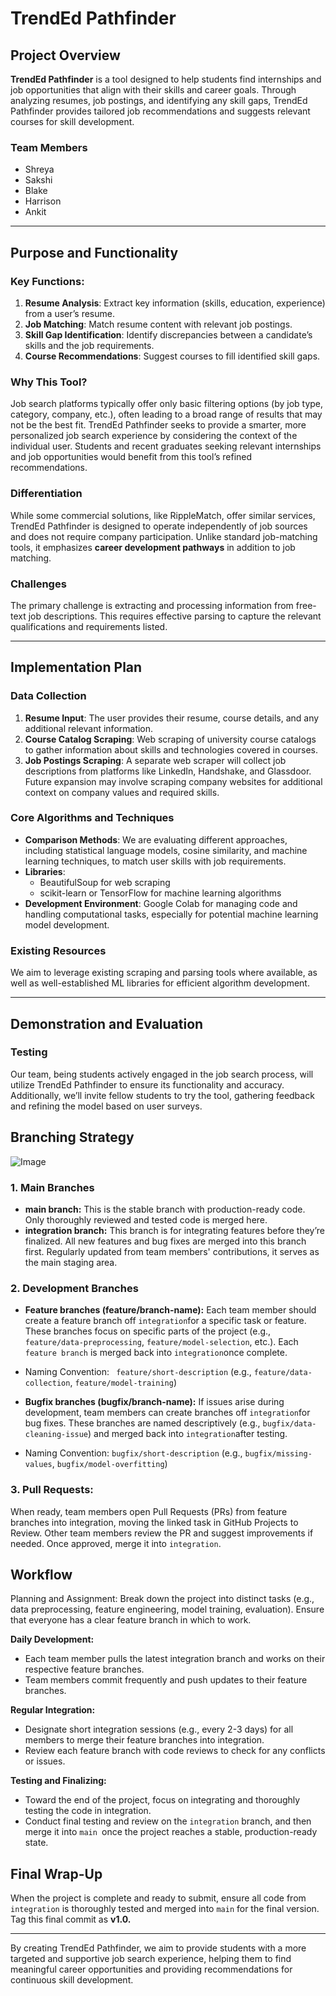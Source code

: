 # TrendEd Pathfinder

## Project Overview
**TrendEd Pathfinder** is a tool designed to help students find internships and job opportunities that align with their skills and career goals. Through analyzing resumes, job postings, and identifying any skill gaps, TrendEd Pathfinder provides tailored job recommendations and suggests relevant courses for skill development.

### Team Members
- Shreya
- Sakshi
- Blake
- Harrison
- Ankit

---

## Purpose and Functionality

### Key Functions:
1. **Resume Analysis**: Extract key information (skills, education, experience) from a user’s resume.
2. **Job Matching**: Match resume content with relevant job postings.
3. **Skill Gap Identification**: Identify discrepancies between a candidate’s skills and the job requirements.
4. **Course Recommendations**: Suggest courses to fill identified skill gaps.

### Why This Tool?
Job search platforms typically offer only basic filtering options (by job type, category, company, etc.), often leading to a broad range of results that may not be the best fit. TrendEd Pathfinder seeks to provide a smarter, more personalized job search experience by considering the context of the individual user. Students and recent graduates seeking relevant internships and job opportunities would benefit from this tool’s refined recommendations.

### Differentiation
While some commercial solutions, like RippleMatch, offer similar services, TrendEd Pathfinder is designed to operate independently of job sources and does not require company participation. Unlike standard job-matching tools, it emphasizes **career development pathways** in addition to job matching.

### Challenges
The primary challenge is extracting and processing information from free-text job descriptions. This requires effective parsing to capture the relevant qualifications and requirements listed.

---

## Implementation Plan

### Data Collection
1. **Resume Input**: The user provides their resume, course details, and any additional relevant information.
2. **Course Catalog Scraping**: Web scraping of university course catalogs to gather information about skills and technologies covered in courses.
3. **Job Postings Scraping**: A separate web scraper will collect job descriptions from platforms like LinkedIn, Handshake, and Glassdoor. Future expansion may involve scraping company websites for additional context on company values and required skills.

### Core Algorithms and Techniques
- **Comparison Methods**: We are evaluating different approaches, including statistical language models, cosine similarity, and machine learning techniques, to match user skills with job requirements.
- **Libraries**:
  - BeautifulSoup for web scraping
  - scikit-learn or TensorFlow for machine learning algorithms
- **Development Environment**: Google Colab for managing code and handling computational tasks, especially for potential machine learning model development.

### Existing Resources
We aim to leverage existing scraping and parsing tools where available, as well as well-established ML libraries for efficient algorithm development.

---

## Demonstration and Evaluation

### Testing
Our team, being students actively engaged in the job search process, will utilize TrendEd Pathfinder to ensure its functionality and accuracy. Additionally, we’ll invite fellow students to try the tool, gathering feedback and refining the model based on user surveys.

## Branching Strategy

![Image](https://github.com/user-attachments/assets/7df4e810-02ff-4304-9905-8a6b1745bf5a)


### 1. Main Branches
- **main branch:** This is the stable branch with production-ready code. Only thoroughly reviewed and tested code is merged here.
- **integration branch:** This branch is for integrating features before they’re finalized. All new features and bug fixes are merged into this branch first. Regularly updated from team members' contributions, it serves as the main staging area.

### 2. Development Branches
- **Feature branches (feature/branch-name):** Each team member should create a feature branch off `integration`for a specific task or feature. These branches focus on specific parts of the project (e.g., `feature/data-preprocessing`, `feature/model-selection`, etc.). Each `feature branch` is merged back into `integration`once complete.
- Naming Convention:  ` feature/short-description`  (e.g., `feature/data-collection`, `feature/model-training`)

- **Bugfix branches (bugfix/branch-name):** If issues arise during development, team members can create branches off `integration`for bug fixes. These branches are named descriptively (e.g., `bugfix/data-cleaning-issue`) and merged back into `integration`after testing.
- Naming Convention:  `bugfix/short-description` (e.g., `bugfix/missing-values`, `bugfix/model-overfitting`)

### 3. Pull Requests:
When ready, team members open Pull Requests (PRs) from feature branches into integration, moving the linked task in GitHub Projects to Review.
Other team members review the PR and suggest improvements if needed. Once approved, merge it into `integration`.

## Workflow
Planning and Assignment: Break down the project into distinct tasks (e.g., data preprocessing, feature engineering, model training, evaluation). Ensure that everyone has a clear feature branch in which to work.

**Daily Development:**
- Each team member pulls the latest integration branch and works on their respective feature branches.
- Team members commit frequently and push updates to their feature branches.

**Regular Integration:**
- Designate short integration sessions (e.g., every 2-3 days) for all members to merge their feature branches into integration.
- Review each feature branch with code reviews to check for any conflicts or issues.

 **Testing and Finalizing:**
- Toward the end of the project, focus on integrating and thoroughly testing the code in integration.
- Conduct final testing and review on the `integration` branch, and then merge it into `main `once the project reaches a stable, production-ready state.


## Final Wrap-Up
When the project is complete and ready to submit, ensure all code from `integration` is thoroughly tested and merged into `main` for the final version. Tag this final commit as **v1.0.**




---

By creating TrendEd Pathfinder, we aim to provide students with a more targeted and supportive job search experience, helping them to find meaningful career opportunities and providing recommendations for continuous skill development.
